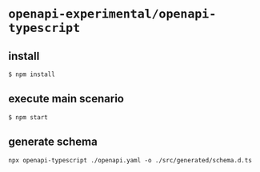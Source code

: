 # `openapi-experimental/openapi-typescript`

## install
```
$ npm install
```

## execute main scenario
```
$ npm start
```

## generate schema
```
npx openapi-typescript ./openapi.yaml -o ./src/generated/schema.d.ts
```